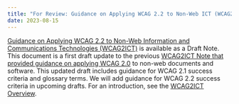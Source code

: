 ```yaml
---
title: "For Review: Guidance on Applying WCAG 2.2 to Non-Web ICT (WCAG2ICT)"
date: 2023-08-15
---
```


[Guidance on Applying WCAG 2.2 to Non-Web Information and Communications Technologies (WCAG2ICT)](https://www.w3.org/TR/wcag2ict-22/) is available as a Draft Note. This document is a first draft update to the previous [WCAG2ICT Note that provided guidance on applying WCAG 2.0](https://www.w3.org/TR/wcag2ict-20/) to non-web documents and software. This updated draft includes guidance for WCAG 2.1 success criteria and glossary terms. We will add guidance for WCAG 2.2 success criteria in upcoming drafts. For an introduction, see the [WCAG2ICT Overview](https://www.w3.org/WAI/standards-guidelines/wcag/non-web-ict/).
